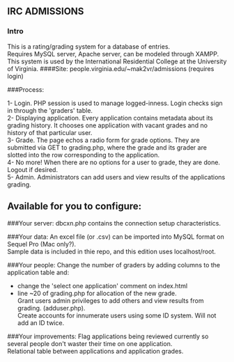 ## IRC ADMISSIONS
### Intro
This is a rating/grading system for a database of entries.<br>
Requires MySQL server, Apache server, can be modeled through XAMPP.<br>
This system is used by the International Residential College at the University of Virginia.
####Site: people.virginia.edu/~mak2vr/admissions (requires login)

###Process:

  1- Login. PHP session is used to manage logged-inness. Login checks sign in through the 'graders' table.<br>
  2- Displaying application. Every application contains metadata about its grading history. It chooses one application with vacant grades       and no history of that particular user.<br>
  3- Grade. The page echos a radio form for grade options. They are submitted via GET to grading.php, where the grade and its grader are       slotted into the row corresponding to the application.<br>
  4- No more! When there are no options for a user to grade, they are done. Logout if desired.<br>
  5- Admin. Administrators can add users and view results of the applications grading.

## Available for you to configure:

###Your server:
dbcxn.php contains the connection setup characteristics.

###Your data:
An excel file (or .csv) can be imported into MySQL format on Sequel Pro (Mac only?).<br>
Sample data is included in thie repo, and this edition uses localhost/root.


###Your people:
Change the number of graders by adding columns to the application table and:
  - change the 'select one application' comment on index.html 
  - line ~20 of grading.php for allocation of the new grade.<br>
Grant users admin privileges to add others and view results from grading. (adduser.php).<br>
Create accounts for innumerate users using some ID system. Will not add an ID twice.<br>

###Your improvements:
Flag applications being reviewed currently so several people don't waster their time on one application.<br>
Relational table between applications and application grades.<br>

